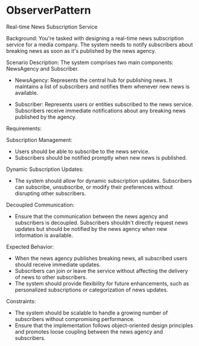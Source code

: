 # ObserverPattern

Real-time News Subscription Service

Background: You're tasked with designing a real-time news subscription service for a media company. The system needs to notify subscribers about breaking news as soon as it's published by the news agency.

Scenario Description: The system comprises two main components: NewsAgency and Subscriber.

- NewsAgency: Represents the central hub for publishing news. It maintains a list of subscribers and notifies them whenever new news is available.

- Subscriber: Represents users or entities subscribed to the news service. Subscribers receive immediate notifications about any breaking news published by the agency.

Requirements:

Subscription Management:

- Users should be able to subscribe to the news service.
- Subscribers should be notified promptly when new news is published.

Dynamic Subscription Updates:

- The system should allow for dynamic subscription updates. Subscribers can subscribe, unsubscribe, or modify their preferences without disrupting other subscribers.

Decoupled Communication:

- Ensure that the communication between the news agency and subscribers is decoupled. Subscribers shouldn't directly request news updates but should be notified by the news agency when new information is available.

Expected Behavior:

- When the news agency publishes breaking news, all subscribed users should receive immediate updates.
- Subscribers can join or leave the service without affecting the delivery of news to other subscribers.
- The system should provide flexibility for future enhancements, such as personalized subscriptions or categorization of news updates.

Constraints:

- The system should be scalable to handle a growing number of subscribers without compromising performance.
- Ensure that the implementation follows object-oriented design principles and promotes loose coupling between the news agency and subscribers.
